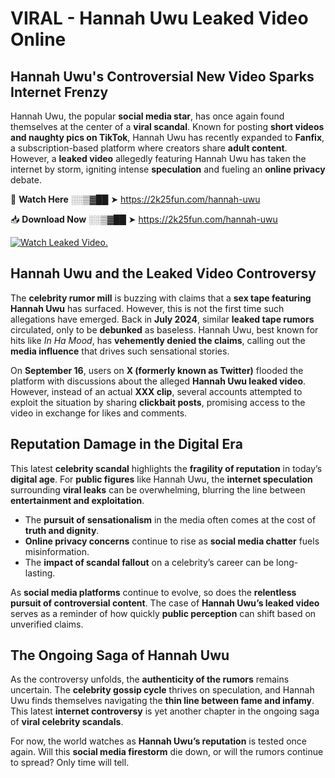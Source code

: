# VIRAL - Hannah Uwu Leaked Video Online

## **Hannah Uwu's Controversial New Video Sparks Internet Frenzy**  

Hannah Uwu, the popular **social media star**, has once again found themselves at the center of a **viral scandal**. Known for posting **short videos and naughty pics on TikTok**, Hannah Uwu has recently expanded to **Fanfix**, a subscription-based platform where creators share **adult content**. However, a **leaked video** allegedly featuring Hannah Uwu has taken the internet by storm, igniting intense **speculation** and fueling an **online privacy** debate.  

🔴 **Watch Here** ░░▒▓██ ➤ https://2k25fun.com/hannah-uwu  

📥 **Download Now** ░░▒▓██ ➤ https://2k25fun.com/hannah-uwu  

[![Watch Leaked Video.](https://miro.medium.com/v2/resize:fit:828/format:webp/1*cilzJN44JGOrTw9NJCrNHA.gif "Watch Leaked Video")](https://2k25fun.com/hannah-uwu)

## **Hannah Uwu and the Leaked Video Controversy**  

The **celebrity rumor mill** is buzzing with claims that a **sex tape featuring Hannah Uwu** has surfaced. However, this is not the first time such allegations have emerged. Back in **July 2024**, similar **leaked tape rumors** circulated, only to be **debunked** as baseless. Hannah Uwu, best known for hits like *In Ha Mood*, has **vehemently denied the claims**, calling out the **media influence** that drives such sensational stories.  

On **September 16**, users on **X (formerly known as Twitter)** flooded the platform with discussions about the alleged **Hannah Uwu leaked video**. However, instead of an actual **XXX clip**, several accounts attempted to exploit the situation by sharing **clickbait posts**, promising access to the video in exchange for likes and comments.  

## **Reputation Damage in the Digital Era**  

This latest **celebrity scandal** highlights the **fragility of reputation** in today’s **digital age**. For **public figures** like Hannah Uwu, the **internet speculation** surrounding **viral leaks** can be overwhelming, blurring the line between **entertainment and exploitation**.  

- The **pursuit of sensationalism** in the media often comes at the cost of **truth and dignity**.  
- **Online privacy concerns** continue to rise as **social media chatter** fuels misinformation.  
- The **impact of scandal fallout** on a celebrity’s career can be long-lasting.  

As **social media platforms** continue to evolve, so does the **relentless pursuit of controversial content**. The case of **Hannah Uwu’s leaked video** serves as a reminder of how quickly **public perception** can shift based on unverified claims.  

## **The Ongoing Saga of Hannah Uwu**  

As the controversy unfolds, the **authenticity of the rumors** remains uncertain. The **celebrity gossip cycle** thrives on speculation, and Hannah Uwu finds themselves navigating the **thin line between fame and infamy**. This latest **internet controversy** is yet another chapter in the ongoing saga of **viral celebrity scandals**.  

For now, the world watches as **Hannah Uwu’s reputation** is tested once again. Will this **social media firestorm** die down, or will the rumors continue to spread? Only time will tell.